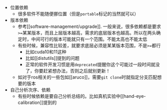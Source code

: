 - 位置依赖
    - 很多软件不能随便挪位置（但是`portable`标记的当然就可以）
- 版本依赖
    - 参考[[software-management/upgrade]]. 一般来说，很多依赖都是要求`>=`某某版本，而且上层版本越高，需求的底层版本也越高。所以在两头确定时，中间可行的版本可能就只有一个范围。不能太高也不能太低
    - 有些时候，兼容性比较差，就要求底层必须是某某版本范围，不是`>=`都行
      - 比如cuda10和11这种
      - 比如[[distutils]]提到的问题
      - 正常的软件开发习惯是用`deprecated`提醒你这个可能过一段时间就没了，你要赶紧想办法，否则之后就别更新！
    - 如对于ros相关的一些包如[[aruco]]，需要`git clone`时就指定分支匹配想要的版本
- 自己分析次序、依赖
  - 有些时候依赖是要自己分析总结的。比如真机实验中[[hand-eye-calibration]]提到的